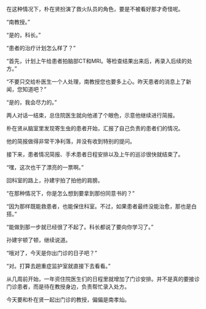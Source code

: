 在这种情况下，朴在贤扮演了救火队员的角色，要是不被看好那才奇怪呢。

“南教授。”

“是的，科长。”

“患者的治疗计划怎么样了？”

“首先，计划上午给患者拍脑部CT和MRI。等检查结果出来后，再录入后续的处方。”

“不要只交给朴医生一个人处理，南教授您也要多上心。昨天患者的消息上了新闻，您知道吧？”

“是的，我会尽力的。”

两人对话一结束，总住院医生就向他递了个眼色，示意他继续进行简报。

朴在贤从脑室里发现寄生虫的患者开始，汇报了自己负责的患者们的情况。

他的简报做得非常干净利落，并没有收到特别的提问。

接下来，患者情况简报、手术患者日程安排以及上午的巡诊很快就结束了。

“嘿，这次也干了漂亮的一票啊。”

回科室的路上，孙建宇拍了拍他的肩膀。

“在那种情况下，你是怎么想到要拿到那份同意书的？”

“因为那样既能救患者，也能保住科室。不过，如果患者最终没能治愈，那也是白搭。”

“能做到那一步就已经很了不起了。科长都说了要向你学习了。”

孙建宇顿了顿，继续说道。

“哦对了，今天是你出门诊的日子吧？”

“对。打算去趟重症监护室就直接下去看看。”

从几周前开始，一年资住院医生们的日程里就增加了门诊安排。并不是真的要接诊门诊患者，而是待在教授身边，负责帮忙录入处方。

今天要和朴在贤一起出门诊的教授，偏偏是南孝灿。